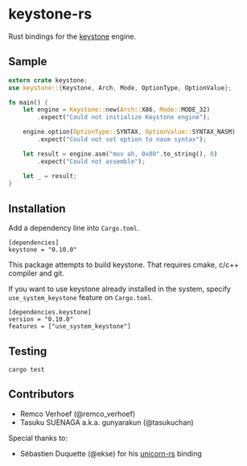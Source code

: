 # keystone-rs
Rust bindings for the [keystone](http://www.keystone-engine.org/) engine.

## Sample
```rust
extern crate keystone;
use keystone::{Keystone, Arch, Mode, OptionType, OptionValue};

fn main() {
    let engine = Keystone::new(Arch::X86, Mode::MODE_32)
        .expect("Could not initialize Keystone engine");

    engine.option(OptionType::SYNTAX, OptionValue::SYNTAX_NASM)
        .expect("Could not set option to nasm syntax");

    let result = engine.asm("mov ah, 0x80".to_string(), 0)
        .expect("Could not assemble");

    let _ = result;
}
```

## Installation
Add a dependency line into `Cargo.toml`.

```
[dependencies]
keystone = "0.10.0"
```

This package attempts to build keystone. That requires cmake, c/c++ compiler and git.

If you want to use keystone already installed in the system, specify `use_system_keystone` feature on `Cargo.toml`.

```
[dependencies.keystone]
version = "0.10.0"
features = ["use_system_keystone"]
```

## Testing
```
cargo test
```

## Contributors
- Remco Verhoef (@remco_verhoef)
- Tasuku SUENAGA a.k.a. gunyarakun (@tasukuchan)

Special thanks to:
- Sébastien Duquette (@ekse) for his [unicorn-rs](https://github.com/ekse/unicorn-rs) binding
